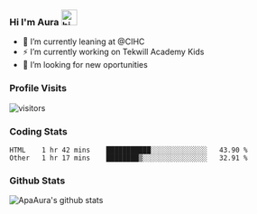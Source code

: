### Hi I'm Aura <img src="https://user-images.githubusercontent.com/1303154/88677602-1635ba80-d120-11ea-84d8-d263ba5fc3c0.gif" width="28px" alt="hi">

- 🔭 I’m currently leaning at @CIHC
- ⚡ I’m currently working on Tekwill Academy Kids
- 🤔 I’m looking for new oportunities


### Profile Visits 

![visitors](https://visitor-badge.glitch.me/badge?page_id=ApaAura.ApaAura)


### Coding Stats

<!--START_SECTION:waka-->

```text
HTML    1 hr 42 mins    ███████████░░░░░░░░░░░░░░   43.90 %
Other   1 hr 17 mins    ████████▒░░░░░░░░░░░░░░░░   32.91 %
```

<!--END_SECTION:waka-->

### Github Stats

![ApaAura's github stats](https://github-readme-stats.vercel.app/api?username=ApaAura&count_private=true&theme=tokyonight&hide=contribs,prs)
